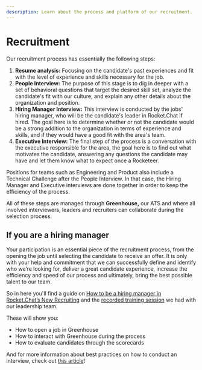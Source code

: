 ```yaml
---
description: Learn about the process and platform of our recruitment.
---
```


# Recruitment

Our recruitment process has essentially the following steps:

1. **Resume analysis:** Focusing on the candidate's past experiences and fit with the level of experience and skills necessary for the job.
2. **People Interview:** The purpose of this stage is to dig in deeper with a set of behavioral questions that target the desired skill set, analyze the candidate's fit with our culture, and explain any other details about the organization and position. 
3. **Hiring Manager Interview:** This interview is conducted by the jobs' hiring manager, who will be the candidate's leader in Rocket.Chat if hired. The goal here is to determine whether or not the candidate would be a strong addition to the organization in terms of experience and skills, and if they would have a good fit with the area's team.
4. **Executive Interview:** The final step of the process is a conversation with the executive responsible for the area, the goal here is to find out what motivates the candidate, answering any questions the candidate may have and let them know what to expect once a Rocketeer. 

Positions for teams such as Engineering and Product also include a Technical Challenge after the People Interview. In that case, the Hiring Manager and Executive interviews are done together in order to keep the efficiency of the process.

All of these steps are managed through **Greenhouse,** our ATS and where all involved interviewers, leaders and recruiters can collaborate during the selection process.

## If you are a hiring manager

Your participation is an essential piece of the recruitment process, from the opening the job until selecting the candidate to receive an offer. It is only with your help and commitment that we can successfully define and identify who we’re looking for, deliver a great candidate experience, increase the efficiency and speed of our process and ultimately, bring the best possible talent to our team.

So in here you'll find a guide on [How to be a hiring manager in Rocket.Chat’s New Recruiting](https://docs.google.com/presentation/d/1_aB1bmf99ao-PTp34hXHahg402Xf-a4_HMK4Sv3njfE/edit#slide=id.ge2b981c03f_0_3500) and the [recorded training session](https://drive.google.com/file/d/1DZsvI5nGRX8Vwg1KlVgu9rtBPdfA72XQ/view?usp=sharing) we had with our leadership team.

These will show you:

* How to open a job in Greenhouse
* How to interact with Greenhouse during the process
* How to evaluate candidates through the scorecards

And for more information about best practices on how to conduct an interview, check out [this article](https://www.greenhouse.io/blog/how-to-conduct-interview)!

